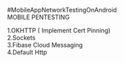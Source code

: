 #MobileAppNetworkTestingOnAndroid <br>
MOBILE PENTESTING  <br />

1.OKHTTP ( Implement Cert Pinning) <br>
2.Sockets <br>
3.Fibase Cloud Messaging <br>
4.Default Http <br>

